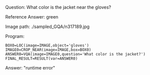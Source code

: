 Question: What color is the jacket near the gloves?

Reference Answer: green

Image path: ./sampled_GQA/n317189.jpg

Program:

```
BOX0=LOC(image=IMAGE,object='gloves')
IMAGE0=CROP_NEAR(image=IMAGE,box=BOX0)
ANSWER0=VQA(image=IMAGE0,question='What color is the jacket?')
FINAL_RESULT=RESULT(var=ANSWER0)
```
Answer: "runtime error"

